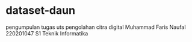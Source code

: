 # dataset-daun
pengumpulan tugas uts pengolahan citra digital
Muhammad Faris Naufal
220201047
S1 Teknik Informatika
